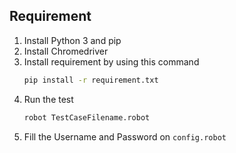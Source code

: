 ## Requirement
1. Install Python 3 and pip
2. Install Chromedriver
3. Install requirement by using this command 
    ```bash
    pip install -r requirement.txt
    ```
4. Run the test 
    ```bash
    robot TestCaseFilename.robot
    ```
5. Fill the Username and Password on `config.robot`